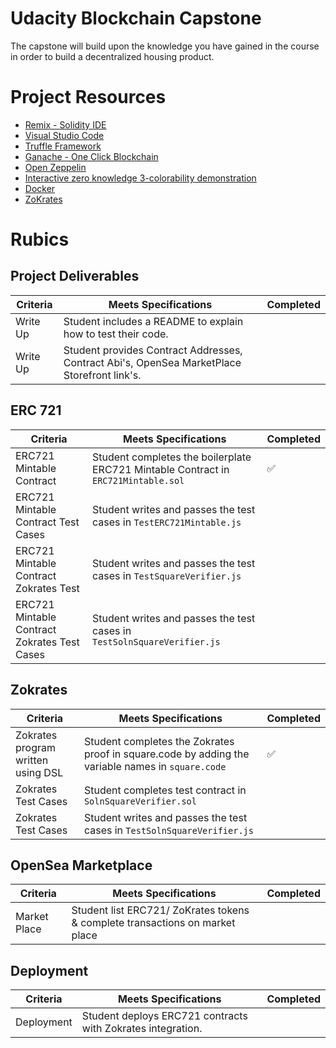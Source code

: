 # Udacity Blockchain Capstone

The capstone will build upon the knowledge you have gained in the course in order to build a decentralized housing product. 

# Project Resources

* [Remix - Solidity IDE](https://remix.ethereum.org/)
* [Visual Studio Code](https://code.visualstudio.com/)
* [Truffle Framework](https://truffleframework.com/)
* [Ganache - One Click Blockchain](https://truffleframework.com/ganache)
* [Open Zeppelin ](https://openzeppelin.org/)
* [Interactive zero knowledge 3-colorability demonstration](http://web.mit.edu/~ezyang/Public/graph/svg.html)
* [Docker](https://docs.docker.com/install/)
* [ZoKrates](https://github.com/Zokrates/ZoKrates)

# Rubics
## Project Deliverables

| Criteria | Meets Specifications | Completed |
| --- | --- | --- |
| Write Up | Student includes a README to explain how to test their code. |  |
| Write Up | Student provides Contract Addresses, Contract Abi's, OpenSea MarketPlace Storefront link's. |  |

## ERC 721

| Criteria | Meets Specifications | Completed |
| --- | --- | --- |
| ERC721 Mintable Contract | Student completes the boilerplate ERC721 Mintable Contract in `ERC721Mintable.sol` | ✅ |
| ERC721 Mintable Contract Test Cases | Student writes and passes the test cases in `TestERC721Mintable.js` |  |
| ERC721 Mintable Contract Zokrates Test | Student writes and passes the test cases in `TestSquareVerifier.js` |  |
| ERC721 Mintable Contract Zokrates Test Cases | Student writes and passes the test cases in `TestSolnSquareVerifier.js` |  |

## Zokrates

| Criteria | Meets Specifications | Completed |
| --- | --- | --- |
| Zokrates program written using DSL | Student completes the Zokrates proof in square.code by adding the variable names in `square.code` | ✅ |
| Zokrates Test Cases | Student completes test contract in `SolnSquareVerifier.sol` | |
| Zokrates Test Cases | Student writes and passes the test cases in `TestSolnSquareVerifier.js` | |

## OpenSea Marketplace

| Criteria | Meets Specifications | Completed |
| --- | --- | --- |
| Market Place | Student list ERC721/ ZoKrates tokens & complete transactions on market place  | |

## Deployment

| Criteria | Meets Specifications | Completed |
| --- | --- | --- |
| Deployment | Student deploys ERC721 contracts with Zokrates integration. | |